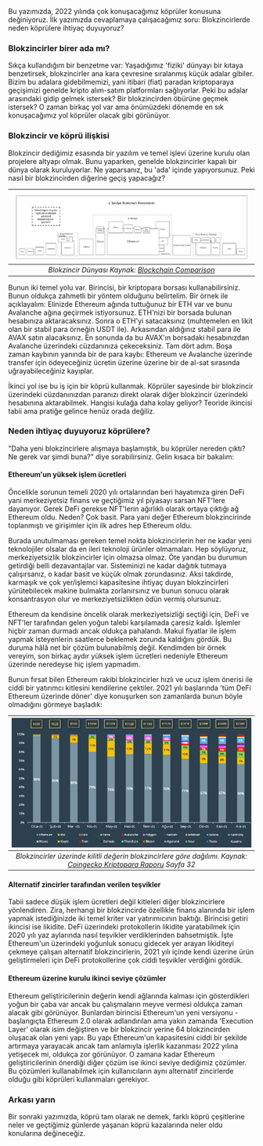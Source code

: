 Bu yazımızda, 2022 yılında çok konuşacağımız köprüler konusuna değiniyoruz. İlk yazımızda cevaplamaya çalışacağımız soru: Blokzincirlerde neden köprülere ihtiyaç duyuyoruz?

### Blokzincirler birer ada mı?

Sıkça kullandığım bir benzetme var: Yaşadığımız 'fiziki' dünyayı bir kıtaya benzetirsek, blokzincirler ana kara çevresine sıralanmış küçük adalar gibiler. Bizim bu adalara gidebilmemizi, yani itibari (fiat) paradan kriptoparaya geçişimizi genelde kripto alım-satım platformları sağlıyorlar. Peki bu adalar arasındaki gidip gelmek istersek? Bir blokzincirden öbürüne geçmek istersek? O zaman birkaç yol var ama önümüzdeki dönemde en sık konuşacağımız yol köprüler olacak gibi görünüyor. 

### Blokzincir ve köprü ilişkisi

Blokzincir dediğimiz esasında bir yazılım ve temel işlevi üzerine kurulu olan projelere altyapı olmak. Bunu yaparken, genelde blokzincirler kapalı bir dünya olarak kuruluyorlar. Ne yaparsanız, bu 'ada' içinde yapıyorsunuz.  Peki nasıl bir blokzincirden diğerine geçiş yapacağız? 

| ![L1_ecosistemi](/assets/Layer-1-Ecosystem-Map_800_v3.jpg)|
|:--:| 
| *Blokzincir Dünyası Kaynak: [Blockchain Comparison](https://blockchain-comparison.com/blockchain-protocols/)*|

Bunun iki temel yolu var. Birincisi, bir kriptopara borsası kullanabilirsiniz. Bunun oldukça zahmetli bir yöntem olduğunu belirtelim. Bir örnek ile açıklayalım: Elinizde Ethereum ağında tuttuğunuz bir ETH var ve bunu Avalanche ağına geçirmek istiyorsunuz. ETH'nizi bir borsada bulunan hesabınıza aktaracaksınız. Sonra o ETH'yi satacaksınız (muhtemelen en likit olan bir stabil para örneğin USDT ile). Arkasından aldığınız stabil para ile AVAX satın alacaksınız. En sonunda da bu AVAX'ın borsadaki hesabınızdan Avalanche üzerindeki cüzdanınıza çekeceksiniz. Tam dört adım. Boşa zaman kaybının yanında bir de para kaybı: Ethereum ve Avalanche üzerinde  transfer için ödeyeceğiniz ücretin üzerine üzerine bir  de al-sat sırasında uğrayabileceğiniz kayıplar. 

İkinci yol ise bu iş için bir köprü kullanmak. Köprüler sayesinde bir blokzincir üzerindeki cüzdanınızdan paranızı direkt olarak diğer blokzincir üzerindeki hesabınına aktarabilmek. Hangisi kulağa daha kolay geliyor? Teoride ikincisi tabii ama pratiğe gelince henüz orada değiliz. 

### Neden ihtiyaç duyuyoruz köprülere?
"Daha yeni blokzincirlere alışmaya başlamıştık, bu köprüler nereden çıktı? Ne gerek var şimdi buna?" diye sorabilirsiniz. Gelin kısaca bir bakalım: 

#### Ethereum'un yüksek işlem ücretleri
Öncelikle sorunun temeli 2020 yılı ortalarından beri hayatımıza giren DeFi yani merkeziyetsiz finans ve geçtiğimiz yıl piyasayı sarsan NFT'lere dayanıyor. Gerek DeFi gerekse NFT'lerin ağırlıklı olarak ortaya çıktığı ağ Ethereum oldu. Neden? Çok basit. Para yani değer Ethereum blokzincirinde toplanmıştı ve girişimler için ilk adres hep Ethereum oldu. 

Burada unutulmaması gereken temel nokta blokzincirlerin her ne kadar yeni teknolojiler olsalar da en ileri teknoloji ürünler olmamaları. Hep söylüyoruz, merkeziyetsizlik blokzincirler için olmazsa olmaz. Öte yandan bu durumun getirdiği belli dezavantajlar var. Sisteminizi  ne kadar dağıtık tutmaya çalışırsanız, o kadar basit ve küçük olmak zorundasınız. Aksi takdirde, karmaşık ve çok yer/işlemci kapasitesine ihtiyaç duyan blokzincirleri yürütebilecek makine bulmakta zorlanırsınız ve bunun sonucu olarak konsantrasyon olur ve merkeziyetsizlikten ödün vermiş olursunuz. 

Ethereum da kendisine öncelik olarak merkeziyetsizliği seçtiği için, DeFi ve NFT'ler tarafından gelen yoğun talebi karşılamada çaresiz kaldı. İşlemler hiçbir zaman durmadı ancak oldukça pahalandı. Makul fiyatlar ile işlem yapmak isteyenlerin saatlerce beklemek zorunda kaldığını gördük. Bu duruma hâlâ net bir çözüm bulunabilmiş değil. Kendimden bir örnek vereyim, son birkaç aydır yüksek işlem ücretleri nedeniyle Ethereum üzerinde neredeyse hiç işlem yapmadım. 

Bunun fırsat bilen Ethereum rakibi blokzincirler hızlı ve ucuz işlem önerisi ile ciddi bir yatırımcı kitlesini kendilerine çektiler. 2021 yılı başlarında 'tüm DeFi Ethereum üzerinde döner' diye konuşurken son zamanlarda bunun böyle olmadığını görmeye başladık: 

| ![TVL_on_L1s](/assets/TVL_on_L1s_800.jpg)|
|:--:| 
| *Blokzincirler üzerinde kilitli değerin blokzincirlere göre dağılımı. Kaynak: [Coingecko Kriptopara Raporu](https://www.coingecko.com/buzz/2021-yearly-cryptocurrency-report) Sayfa 32*|

#### Alternatif zincirler tarafından verilen teşvikler
Tabii sadece düşük işlem ücretleri değil kitleleri diğer blokzincirlere yönlendiren. Zira, herhangi bir blokzincirde özellikle finans alanında bir işlem yapmak istediğinizde iki temel kriter var yatırımıcının baktığı. Birincisi getiri ikincisi ise likidite. DeFi üzerindeki protokollerin likidite yaratabilmek için 2020 yılı yaz aylarında nasıl teşvikler verdiklerinden bahsetmiştik. İşte Ethereum'un üzerindeki yoğunluk sonucu gidecek yer arayan likiditeyi çekmeye çalışan alternatif blokzincirlerin, 2021 yılı içinde kendi üzerine ürün geliştirmeleri için DeFi protokollerine çok ciddi teşvikler verdiğini gördük. 

#### Ethereum üzerine kurulu ikinci seviye çözümler
Ethereum geliştiricilerinin değerin kendi ağlarında kalması için gösterdikleri yoğun bir çaba var ancak bu çalışmaların meyve vermesi oldukça zaman alacak gibi görünüyor. Bunlardan birincisi Ethereum'un yeni versiyonu - başlangıçta Ethereum 2.0 olarak adlandırılan ama yakın zamanda 'Execution Layer' olarak isim değiştiren ve bir blokzincir yerine 64 blokzincirden oluşacak olan yeni yapı. Bu yapı Ethereum'un kapasitesini ciddi bir şekilde artırmaya yarayacak ancak tam anlamıyla işlerlik kazanması 2022 yılına yetişecek mi, oldukça zor görünüyor. O zamana kadar Ethereum geliştiricilerinin önerdiği diğer çözüm ise ikinci seviye dediğimiz çözümler. Bu çözümleri kullanabilmek için kullanıcıların aynı alternatif zincirlerde olduğu gibi köprüleri kullanmaları gerekiyor. 

### Arkası yarın
Bir sonraki yazımızda, köprü tam olarak ne demek, farklı köprü çeşitlerine neler ve geçtiğimiz günlerde yaşanan köprü kazalarında neler oldu konularına değineceğiz. 
